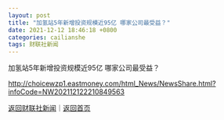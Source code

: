 ```yaml
---
layout: post
title: "加氢站5年新增投资规模近95亿 哪家公司最受益？"
date: 2021-12-12 18:46:18 +0800
categories: cailianshe
tags: 财联社新闻
---
```

加氢站5年新增投资规模近95亿 哪家公司最受益？


<http://choicewzp1.eastmoney.com/html_News/NewsShare.html?infoCode=NW202112122210849563>

[返回财联社新闻](//finews.withounder.com/cailianshe/)｜[返回首页](//finews.withounder.com/)